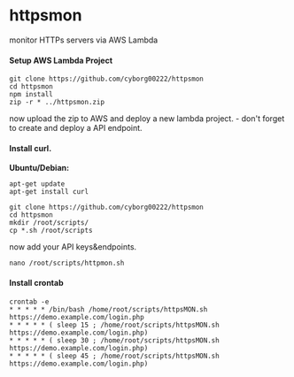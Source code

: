 # httpsmon
monitor HTTPs servers via AWS Lambda
#### Setup AWS Lambda Project

```
git clone https://github.com/cyborg00222/httpsmon
cd httpsmon
npm install
zip -r * ../httpsmon.zip
```

now upload the zip to AWS and deploy a new lambda project. - don't forget to create and deploy a API endpoint.

#### Install curl.

**Ubuntu/Debian:**

```
apt-get update
apt-get install curl
```

```
git clone https://github.com/cyborg00222/httpsmon
cd httpsmon
mkdir /root/scripts/
cp *.sh /root/scripts
```

now add your API keys&endpoints.

```
nano /root/scripts/httpmon.sh
```

#### Install crontab
```
crontab -e
* * * * * /bin/bash /home/root/scripts/httpsMON.sh https://demo.example.com/login.php
* * * * * ( sleep 15 ; /home/root/scripts/httpsMON.sh https://demo.example.com/login.php)
* * * * * ( sleep 30 ; /home/root/scripts/httpsMON.sh https://demo.example.com/login.php)
* * * * * ( sleep 45 ; /home/root/scripts/httpsMON.sh https://demo.example.com/login.php)
```
